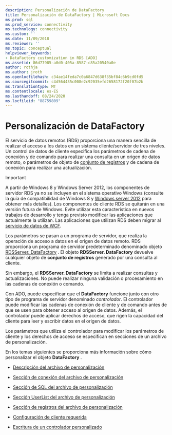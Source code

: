 ```yaml
---
description: Personalización de DataFactory
title: Personalización de DataFactory | Microsoft Docs
ms.prod: sql
ms.prod_service: connectivity
ms.technology: connectivity
ms.custom: ''
ms.date: 11/09/2018
ms.reviewer: ''
ms.topic: conceptual
helpviewer_keywords:
- DataFactory customization in RDS [ADO]
ms.assetid: 86d77985-a0d0-405a-8587-c85a20540a0e
author: rothja
ms.author: jroth
ms.openlocfilehash: c34ae14feda7c0a6847d638f35bf84c6b9cd0fd5
ms.sourcegitcommit: c4d564435c008e2c92035efd2658172f20f07b2b
ms.translationtype: MT
ms.contentlocale: es-ES
ms.lasthandoff: 08/24/2020
ms.locfileid: "88759809"
---
```

# <a name="datafactory-customization"></a>Personalización de DataFactory
El servicio de datos remotos (RDS) proporciona una manera sencilla de realizar el acceso a los datos en un sistema cliente/servidor de tres niveles. Un control de datos de cliente especifica los parámetros de cadena de conexión y de comando para realizar una consulta en un origen de datos remoto, o parámetros de objeto de [conjunto de registros](../../reference/ado-api/recordset-object-ado.md) y de cadena de conexión para realizar una actualización.  
  
> [!IMPORTANT]
>  A partir de Windows 8 y Windows Server 2012, los componentes de servidor RDS ya no se incluyen en el sistema operativo Windows (consulte la guía de compatibilidad de Windows 8 y [Windows server 2012](https://www.microsoft.com/download/details.aspx?id=27416) para obtener más detalles). Los componentes de cliente RDS se quitarán en una versión futura de Windows. Evite utilizar esta característica en nuevos trabajos de desarrollo y tenga previsto modificar las aplicaciones que actualmente la utilizan. Las aplicaciones que utilizan RDS deben migrar al [servicio de datos de WCF](https://go.microsoft.com/fwlink/?LinkId=199565).  
  
 Los parámetros se pasan a un programa de servidor, que realiza la operación de acceso a datos en el origen de datos remoto. RDS proporciona un programa de servidor predeterminado denominado objeto [RDSServer. DataFactory](../../reference/rds-api/datafactory-object-rdsserver.md) . El objeto **RDSServer. DataFactory** devuelve cualquier objeto de **conjunto de registros** generado por una consulta al cliente.  
  
 Sin embargo, el **RDSServer. DataFactory** se limita a realizar consultas y actualizaciones. No puede realizar ninguna validación o procesamiento en las cadenas de conexión o comando.  
  
 Con ADO, puede especificar que el **DataFactory** funcione junto con otro tipo de programa de servidor denominado *controlador*. El controlador puede modificar las cadenas de conexión de cliente y de comando antes de que se usen para obtener acceso al origen de datos. Además, el controlador puede aplicar derechos de acceso, que rigen la capacidad del cliente para leer y escribir datos en el origen de datos.  
  
 Los parámetros que utiliza el controlador para modificar los parámetros de cliente y los derechos de acceso se especifican en secciones de un archivo de personalización.  
  
 En los temas siguientes se proporciona más información sobre cómo personalizar el objeto **DataFactory** .  
  
-   [Descripción del archivo de personalización](./understanding-the-customization-file.md)  
  
-   [Sección de conexión del archivo de personalización](./customization-file-connect-section.md)  
  
-   [Sección de SQL del archivo de personalización](./customization-file-sql-section.md)  
  
-   [Sección UserList del archivo de personalización](./customization-file-userlist-section.md)  
  
-   [Sección de registros del archivo de personalización](./customization-file-logs-section.md)  
  
-   [Configuración de cliente requerida](./required-client-settings.md)  
  
-   [Escritura de un controlador personalizado](./writing-your-own-customized-handler.md)